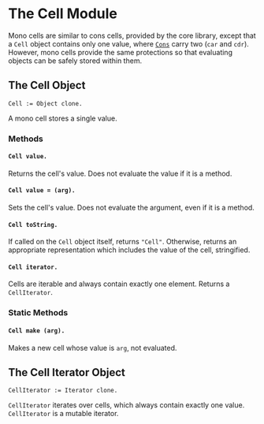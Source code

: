 
# The Cell Module

Mono cells are similar to cons cells, provided by the core library,
except that a `Cell` object contains only one value,
where [`Cons`](cons.md) carry two (`car` and `cdr`). However, mono
cells provide the same protections so that evaluating objects can be
safely stored within them.

## The Cell Object

    Cell := Object clone.

A mono cell stores a single value.

### Methods

#### `Cell value.`

Returns the cell's value. Does not evaluate the value if it is a
method.

#### `Cell value = (arg).`

Sets the cell's value. Does not evaluate the argument, even if it is a
method.

#### `Cell toString.`

If called on the `Cell` object itself, returns `"Cell"`. Otherwise,
returns an appropriate representation which includes the value of the
cell, stringified.

#### `Cell iterator.`

Cells are iterable and always contain exactly one element. Returns a
`CellIterator`.

### Static Methods

#### `Cell make (arg).`

Makes a new cell whose value is `arg`, not evaluated.

## The Cell Iterator Object

    CellIterator := Iterator clone.

`CellIterator` iterates over cells, which always contain exactly one
value. `CellIterator` is a mutable iterator.
